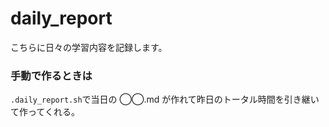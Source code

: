 # daily_report

こちらに日々の学習内容を記録します。

### 手動で作るときは

`.daily_report.sh`で当日の ◯◯.md が作れて昨日のトータル時間を引き継いて作ってくれる。
